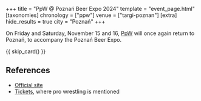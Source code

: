 +++
title = "PpW @ Poznań Beer Expo 2024"
template = "event_page.html"
[taxonomies]
chronology = ["ppw"]
venue = ["targi-poznan"]
[extra]
hide_results = true
city = "Poznań"
+++

On Friday and Saturday, November 15 and 16, [PpW](@/o/ppw.md) will once again return to Poznań, to accompany the Poznań Beer Expo.

{{ skip_card() }}

## References

* [Official site](https://targipiwne.pl/)
* [Tickets](https://sklep.targowo.com/targi-piwne/), where pro wrestling is mentioned
